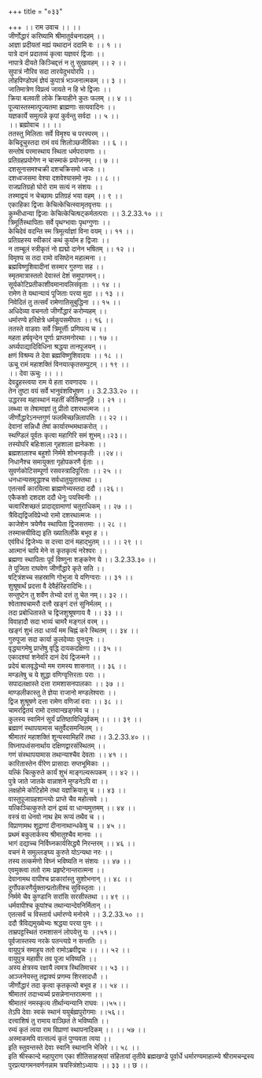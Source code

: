 +++
title = "०३३"

+++
।। राम उवाच ।। ।।  
जीर्णोद्धारं करिष्यामि श्रीमातुर्वचनादहम् ।।  
आज्ञा प्रदीयतां मह्यं यथादानं ददामि वः ।। १ ।।  
पात्रे दानं प्रदातव्यं कृत्वा यज्ञवरं द्विजाः ।।  
नापात्रे दीयते किञ्चिद्दत्तं न तु सुखावहम् ।। २ ।।  
सुपात्रं नौरिव सदा तारयेदुभयोरपि ।।  
लोहपिण्डोपमं ज्ञेयं कुपात्रं भञ्जनात्मकम् ।। ३ ।।  
जातिमात्रेण विप्रत्वं जायते न हि भो द्विजाः ।।  
क्रिया बलवती लोके क्रियाहीने कुतः फलम् ।। ४ ।।  
पूज्यास्तस्मात्पूज्यतमा ब्राह्मणाः सत्यवादिनः ।।  
यज्ञकार्ये समुत्पन्ने कृपां कुर्वन्तु सर्वदा ।। ५ ।।  
।। ब्रह्मोवाच ।। ।।  
ततस्तु मिलिताः सर्वे विमृश्य च परस्परम् ।।  
केचिदूचुस्तदा रामं वयं शिलोञ्छजीविकाः ।। ६ ।।  
सन्तोषं परमास्थाय स्थिता धर्मपरायणाः ।।  
प्रतिग्रहप्रयोगेण न चास्माकं प्रयोजनम् ।। ७ ।।  
दशसूनासमश्चक्री दशचक्रिसमो ध्वजः ।।  
दशध्वजसमा वेश्या दशवेश्यासमो नृपः ।। ८ ।।  
राजप्रतिग्रहो घोरो राम सत्यं न संशयः ।।  
तस्माद्वयं न चेच्छामः प्रतिग्रहं भया वहम् ।। ९ ।।  
एकाहिका द्विजाः केचित्केचित्स्वामृतवृत्तयः ।।  
कुम्भीधान्या द्विजाः केचित्केचित्षट्कर्मतत्पराः ।। 3.2.33.१० ।।  
त्रिमूर्तिस्थापिताः सर्वे पृथग्भावाः पृथग्गुणाः ।।  
केचिदेवं वदन्ति स्म त्रिमूर्त्याज्ञां विना वयम् ।। ११ ।।  
प्रतिग्रहस्य स्वीकारं कथं कुर्याम ह द्विजाः ।।  
न ताम्बूलं स्त्रीकृतं नो ह्यद्मो दानेन भषितम् ।। १२ ।।  
विमृश्य स तदा रामो वसिष्ठेन महात्मना ।।  
ब्रह्मविष्णुशिवादीनां सस्मार गुरुणा सह ।।  
स्मृतमात्रास्ततो देवास्तं देशं समुपागमन्।।  
सूर्यकोटिप्रतीकाशीवमानावलिसंवृताः ।। १४ ।।  
रामेण ते यथान्यायं पूजिताः परया मुदा ।। १३ ।।  
निवेदितं तु तत्सर्वं रामेणातिसुबुद्धिना ।। १५ ।।  
अधिदेव्या वचनतो जीर्णोद्धारं करोम्यहम् ।।  
धर्मारण्ये हरिक्षेत्रे धर्मकूपसमीपतः ।। १६ ।।  
ततस्ते वाडवाः सर्वे त्रिमूर्त्तीः प्रणिपत्य च ।।  
महता हर्षवृन्देन पूर्णाः प्राप्तमनोरथाः ।। १७ ।।  
अर्घ्यपाद्यादिविधिना श्रद्धया तानपूजयन् ।।  
क्षणं विश्रम्य ते देवा ब्रह्मविष्णुशिवादयः ।। १८ ।।  
ऊचू रामं महाशक्तिं विनयात्कृतसम्पुटम् ।। १९ ।।  
।। देवा ऊचुः ।। ।।  
देवद्रुहस्त्वया राम ये हता रावणादयः ।।  
तेन तुष्टा वयं सर्वे भानुवंशविभूषण ।। 3.2.33.२० ।।  
उद्धरस्व महास्थानं महतीं कीर्तिमाप्नुहि ।। २१ ।।  
लब्ध्वा स तेषामाज्ञां तु प्रीतो दशरथात्मजः ।।  
जीर्णोद्धारेऽनन्तगुणं फलमिच्छन्निलापतिः ।। २२ ।।  
देवानां सन्निधौ तेषां कार्यारम्भमथाकरोत् ।।  
स्थण्डिलं पूर्वतः कृत्वा महागिरि समं शुभम्।।२३।।  
तस्योपरि बहिःशाला गृहशाला ह्यनेकशः ।।  
ब्रह्मशालाश्च बहुशो निर्ममे शोभनाकृतीः ।।२४।।  
निधानैश्च समायुक्ता गृहोपकरणै र्वृताः ।।  
सुवर्णकोटिसम्पूर्णा रसवस्त्रादिपूरिताः ।। २५ ।।  
धनधान्यसमृद्धाश्च सर्वधातुयुतास्तथा ।।  
एतत्सर्वं कारयित्वा ब्राह्मणेभ्यस्तदा ददौ ।।२६।।  
एकैकशो दशदश ददौ धेनूः पयस्विनीः ।।  
चत्वारिंशच्छतं प्रादाद्ग्रामाणां चतुराधिकम् ।। २७ ।।  
त्रैविद्यद्विजविप्रेभ्यो रामो दशरथात्मजः ।।  
काजेशेन त्रयेणैव स्थापिता द्विजसत्तमाः ।। २८ ।।  
तस्मात्त्रयीविद्य इति ख्यातिर्लोके बभूव ह ।।  
एवंविधं द्विजेभ्यः स दत्त्वा दानं महाद्भुतम् ।। ।। २९ ।।  
आत्मानं चापि मेने स कृतकृत्यं नरेश्वरः ।।  
ब्रह्मणा स्थापिताः पूर्वं विष्णुना शङ्करेण ये ।। 3.2.33.३० ।।  
ते पूजिता राघवेण जीर्णोद्धारे कृते सति ।।  
षट्त्रिंशच्च सहस्राणि गोभुजा ये वणिग्वराः ।। ३१ ।।  
शुश्रूषार्थं प्रदत्ता वै देवैर्हरिहरादिभिः।।  
सन्तुष्टेन तु शर्वेण तेभ्यो दत्तं तु चेत नम्।। ३२ ।।  
श्वेताश्वचामरौ दत्तौ खङ्गं दत्तं सुनिर्मलम् ।।  
तदा प्रबोधितास्ते च द्विजशुश्रूषणाय वै ।। ३३ ।।  
विवाहादौ सदा भाव्यं चामरै मङ्गलं वरम् ।।  
खङ्गं शुभं तदा धार्य्यं मम चिह्नं करे स्थितम् ।। ३४ ।।  
गुरुपूजा सदा कार्या कुलदेव्याः पुनःपुनः ।।  
वृद्ध्यागमेषु प्राप्तेषु वृद्धि दायकदक्षिणा ।। ३५ ।।  
एकादश्यां शनेर्वारे दानं देयं द्विजन्मने ।।  
प्रदेयं बालवृद्धेभ्यो मम रामस्य शासनात् ।। ३६ ।।  
मण्डलेषु च ये शुद्धा वणिग्वृत्तिरताः पराः ।।  
सपादलक्षास्ते दत्ता रामशासनपालकाः ।। ३७ ।।  
माण्डलीकास्तु ते ज्ञेया राजानो मण्डलेश्वराः ।।  
द्विज शुश्रूषणे दत्ता रामेण वणिजां वराः ।। ३८ ।।  
चामरद्वितयं रामो दत्तवान्खड्गमेव च ।।  
कुलस्य स्वामिनं सूर्यं प्रतिष्ठाविधिपूर्वकम् ।। ।। ३९ ।।  
ब्रह्माणं स्थापयामास चतुर्वेदसमन्वितम् ।।  
श्रीमातरं महाशक्तिं शून्यस्वामिहरिं तथा ।। 3.2.33.४० ।।  
विघ्नापध्वंसनार्थाय दक्षिणद्वारसंस्थितम् ।।  
गणं संस्थापयामास तथान्याश्चैव देवताः ।। ४१ ।।  
कारितास्तेन वीरेण प्रासादाः सप्तभूमिकाः ।।  
यत्किं चित्कुरुते कार्यं शुभं माङ्गल्यरूपकम् ।। ४२ ।।  
पुत्रे जाते जातके वान्नाशने मुण्डनेऽपि वा ।।  
लक्षहोमे कोटिहोमे तथा यज्ञक्रियासु च ।। ४३ ।।  
वास्तुपूजाग्रहशान्त्योः प्राप्ते चैव महोत्सवे ।।  
यत्किञ्चित्कुरुते दानं द्रव्यं वा धान्यमुत्तमम् ।। ४४ ।।  
वस्त्रं वा धेनवो नाथ हेम रूप्यं तथैव च ।।  
विप्राणामथ शूद्राणां दीनानाथान्धकेषु च ।। ४५ ।।  
प्रथमं बकुलार्कस्य श्रीमातुश्चैव मानवः ।।  
भागं दद्याच्च निर्विघ्नकार्यसिद्ध्यै निरन्तरम् ।। ४६ ।।  
वचनं मे समुल्लङ्घ्य कुरुते योऽन्यथा नरः ।।  
तस्य तत्कर्मणो विघ्नं भविष्यति न संशयः ।। ४७ ।।  
एवमुक्त्वा ततो रामः प्रहृष्टेनान्तरात्मना ।।  
देवानामथ वापीश्च प्राकारांस्तु सुशोभनान् ।। ४८ ।।  
दुर्गोपकरणैर्युक्तान्प्रतोलीश्च सुविस्तृताः ।।  
निर्ममे चैव कुण्डानि सरांसि सरसीस्तथा ।। ४९ ।।  
धर्मवापीश्च कूपांश्च तथान्यान्देवनिर्मितान् ।।  
एतत्सर्वं च विस्तार्य धर्मारण्ये मनोरमे ।। 3.2.33.५० ।।  
ददौ त्रैविद्यमुख्येभ्यः श्रद्धया परया पुनः ।।  
ताम्रपट्टस्थितं रामशासनं लोपयेत्तु यः ।।५१।।  
पूर्वजास्तस्य नरके पतन्त्यग्रे न सन्ततिः ।।  
वायुपुत्रं समाहूय ततो रामोऽब्रवीद्वचः ।। ।। ५२ ।।  
वायुपुत्र महावीर तव पूजा भविष्यति ।।  
अस्य क्षेत्रस्य रक्षायै त्वमत्र स्थितिमाचर ।। ५३ ।।  
आञ्जनेयस्तु तद्वाक्यं प्रणम्य शिरसादधौ ।।  
जीर्णोद्धारं तदा कृत्वा कृतकृत्यो बभूव ह ।। ५४ ।।  
श्रीमातरं तदाभ्यर्च्य प्रसन्नेनान्तरात्मना ।।  
श्रीमातरं नमस्कृत्य तीर्थान्यन्यानि राघवः ।।५५।।  
तेऽपि देवाः स्वकं स्थानं ययुर्बह्मपुरोगमाः ।।५६।।  
दत्त्वाशिषं तु रामाय वाञ्छितं ते भविष्यति ।।  
रम्यं कृतं त्वया राम विप्राणां स्थापनादिकम् ।। ।। ५७ ।।  
अस्माकमपि वात्सल्यं कृतं पुण्यवता त्वया ।।  
इति स्तुवन्तस्ते देवाः स्वानि स्थानानि भेजिरे ।। ५८ ।।  
इति श्रीस्कान्दे महापुराण एका शीतिसाहस्र्यां संहितायां तृतीये ब्रह्मखण्डे पूर्वार्धे धर्मारण्यमाहात्म्ये श्रीरामचन्द्रस्य पुरप्रत्यागमनवर्णनन्नाम त्रयस्त्रिंशोऽध्यायः ।। ३३ ।। छ ।।